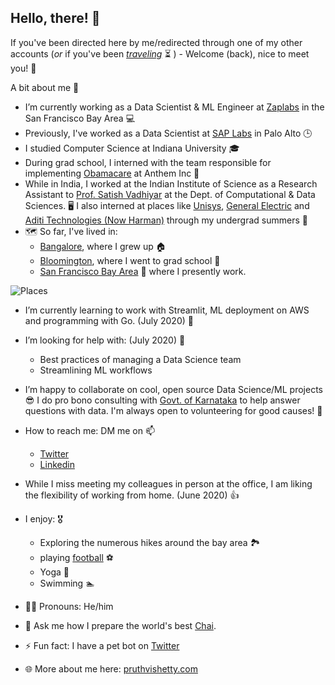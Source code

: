 ## Hello, there! 🖖

If you've been directed here by me/redirected through one of my other accounts (*or* if you've been [*traveling*](https://media3.giphy.com/media/xUOxfbQ47hDoRLeZji/giphy.gif) ⏳ ) -  Welcome (back), nice to meet you! 👋

A bit about me 👀 

- I’m currently working as a Data Scientist & ML Engineer at [Zaplabs](https://www.youtube.com/watch?v=mIWpbIKS7FE) in the San Francisco Bay Area 💻 
- Previously, I've worked as a Data Scientist at [SAP Labs](https://www.youtube.com/watch?v=4ftF5kpBKj0) in Palo Alto 🕒 
- I studied Computer Science at Indiana University 🎓 
- During grad school, I interned with the team responsible for implementing [Obamacare](https://media.giphy.com/media/26DOPCEoS8Ntc7suA/giphy.gif) at Anthem Inc 🎒 
- While in India, I worked at the Indian Institute of Science as a Research Assistant to [Prof. Satish Vadhiyar](http://cds.iisc.ac.in/faculty/vss/) at the Dept. of Computational & Data Sciences. 🖥️  I also interned at places like [Unisys](https://www.unisys.com/), [General Electric](https://www.ge.com/) and [Aditi Technologies (Now Harman)](https://www.harman.com/) through my undergrad summers 🎒
- 🗺️ So far, I've lived in:
   * [Bangalore](youtube.com/watch?v=c8CkE1gWVz0), where I grew up 🏠 
   * [Bloomington](https://www.youtube.com/watch?v=QhYBx761jWQ), where I went to grad school 🏫 
   * [San Francisco Bay Area](https://www.youtube.com/watch?v=h_ayZ-xcMd4) 🌉 where I presently work.

![Places](https://pruthvishetty.com/wp-content/uploads/2020/07/places-scaled.jpg)

- I’m currently learning to work with Streamlit, ML deployment on AWS and programming with Go. (July 2020) 🌱 
- I’m looking for help with: (July 2020) 🤔 
  * Best practices of managing a Data Science team
  * Streamlining ML workflows  
  
- I’m happy to collaborate on cool, open source Data Science/ML projects 😎  I do pro bono consulting with [Govt. of Karnataka](https://karnataka.gov.in/english) to help answer questions with data. I'm always open to volunteering for good causes! 🤝
- How to reach me: DM me on 📫  
  * [Twitter](https://twitter.com/pruthvishetty)
  * [Linkedin](https://www.linkedin.com/in/pruthvishetty/)
  
- While I miss meeting my colleagues in person at the office, I am liking the flexibility of working from home. (June 2020) 👍 
- I enjoy: 🎖️
    * Exploring the numerous hikes around the bay area 🏞 
    * playing [football](https://media.giphy.com/media/PnPU9GhN3V7oVizSHG/giphy.gif) ⚽ 
    * Yoga 🧘 
    * Swimming 🏊  
    
- 🧔🏻  Pronouns: He/him 
- 💬  Ask me how I prepare the world's best [Chai](https://en.wikipedia.org/wiki/Masala_chai).
-  ⚡  Fun fact: I have a pet bot on [Twitter](https://twitter.com/jarvis_tweets)
- 🌐  More about me here: [pruthvishetty.com](https://pruthvishetty.com/)



